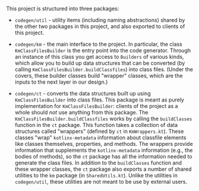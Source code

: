This project is structured into three packages:

* `codegen/util` - utility items (including naming abstractions) shared by the other two packages in this project, and also exported to clients of this project.


* `codegen/km` - the main interface to the project.  In particular, the class `KmClassFilesBuilder` is the entry point into the code generator.  Through an instance of this class you get access to `Builders` of various kinds, which allow you to build up data structures that can be converted (by calling `KmClassFilesBuilder.buildClassfiles`) into class files.  (Under the covers, these builder classes build "wrapper" classes, which are the inputs to the next layer in our design.)


* `codegen/ct` - converts the data structures built up using `KmClassFilesBuilder` into class files.  This package is meant as purely implementation for `KmClassFilesBuilder`: clients of the project as a whole should _not_ use anything from this package.  The `KmClassFilesBuilder.buildClassfiles` works by calling the `buildClasses` function in the `ct` package.  This function takes a collection of data structures called "wrappers" (defined by `ct` in `KmWrappers.kt`).  These classes "wrap" `kotlinx-metadata` information about classfile elements like classes themselves, properties, and methods.  The wrappers provide information that supplements the `kotlinx-metadata` information (e.g., the bodies of methods), so the `ct` package has all the information needed to generate the class files.  In addition to the `buildClasses` function and these wrapper classes, the `ct` package also exports a number of shared utilities to the `km` package (in `SharedUtils.kt`).  Unlike the utilities in `codegen/util`, these utilities are not meant to be use by external users.
